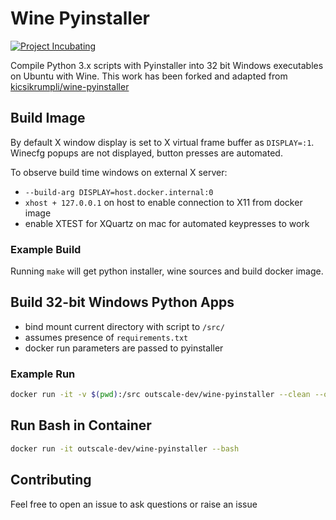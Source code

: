 # Wine Pyinstaller
[![Project Incubating](https://docs.outscale.com/fr/userguide/_images/Project-Incubating-blue.svg)](https://docs.outscale.com/en/userguide/Open-Source-Projects.html)

Compile Python 3.x scripts with Pyinstaller into 32 bit Windows executables on Ubuntu with Wine.
This work has been forked and adapted from [kicsikrumpli/wine-pyinstaller](https://github.com/kicsikrumpli/wine-pyinstaller)

## Build Image

By default X window display is set to X virtual frame buffer as `DISPLAY=:1`. Winecfg popups are not displayed, button presses are automated.

To observe build time windows on external X server:

- `--build-arg DISPLAY=host.docker.internal:0`
- `xhost + 127.0.0.1` on host to enable connection to X11 from docker image
- enable XTEST for XQuartz on mac for automated keypresses to work

### Example Build

Running `make` will get python installer, wine sources and build docker image.

## Build 32-bit Windows Python Apps

- bind mount current directory with script to `/src/`
- assumes presence of `requirements.txt`
- docker run parameters are passed to pyinstaller

### Example Run

````bash
docker run -it -v $(pwd):/src outscale-dev/wine-pyinstaller --clean --onefile my_python_script.py
````

## Run Bash in Container

````bash
docker run -it outscale-dev/wine-pyinstaller --bash
````

## Contributing

Feel free to open an issue to ask questions or raise an issue

